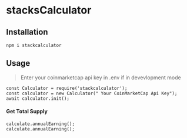 # stacksCalculator

## Installation

`npm i stackcalculator`

## Usage

> Enter your coinmarketcap api key in .env if in devevlopment mode

```
const Calculator = require('stackcalculator');
const calculator = new Calculator(" Your CoinMarketCap Api Key");
await calculator.init();
```

#### Get Total Supply

```
calculate.annualEarning();
calculate.annualEarning();
```
